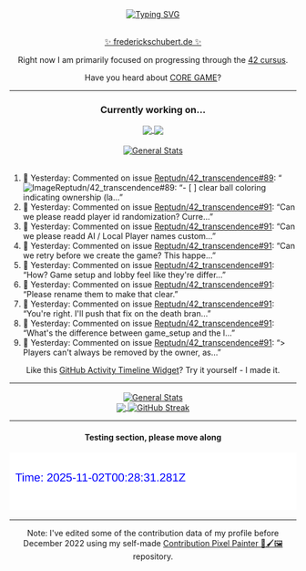 <div align="center">
	<a href="https://git.io/typing-svg"><img src="https://readme-typing-svg.demolab.com?font=Fira+Code&size=30&pause=1000&color=70A5FD&background=1A1B27&center=true&vCenter=true&repeat=false&random=false&width=550&lines=%F0%9F%91%8B+Hello+World!+I'm+Freddy!+%F0%9F%96%96" alt="Typing SVG" /></a>
</div>
<br>
<div align="center">
	<p></p><a href="https://frederickschubert.de">✨ frederickschubert.de ✨</a></p>
	<p>Right now I am primarily focused on progressing through the <a href="https://github.com/FreddyMSchubert/42_cursus">42 cursus</a>.</p>
	<p>Have you heard about <a href="https://coregame.de/">CORE GAME</a>?</p>
</div>

<hr>

<div align="center">

### Currently working on...

<!-- [![current_repo](https://github-readme-stats.vercel.app/api/pin/?username=FreddyMSchubert&repo=Crafty_Concoctions&theme=tokyonight)](https://github.com/FreddyMSchubert/Crafty_Concoctions) -->

<div align="center">
	<a href="https://github.com/Reptudn/42_transcendence" target="_blank">
		<img align="center" src="https://github-readme-stats.vercel.app/api/pin/?username=Reptudn&repo=42_transcendence&theme=tokyonight" />
	</a>
	<a href="https://github.com/42core-team/even_COREnier" target="_blank">
		<img align="center" src="https://github-readme-stats.vercel.app/api/pin/?username=42core-team&repo=even_COREnier&theme=tokyonight" />
	</a>
</div>

<br>

<div align="center">
	<a href="https://github.com/FreddyMSchubert/42_cursus" target="_blank">
		<img align="center" src="https://github-readme-stats.vercel.app/api/pin/?username=FreddyMSchubert&repo=42_cursus&theme=tokyonight" alt="General Stats" />
	</a>
</div>

<br>

<div align="left">
<ol>
<!-- ACTIVITY:START -->
<li>💬 Yesterday: Commented on issue <a href="https://github.com/Reptudn/42_transcendence/issues/89#issuecomment-3117990878">Reptudn/42_transcendence#89</a>: “<img width="585" height="139" alt="Image" src="htt…”</li>
<li>💬 Yesterday: Commented on issue <a href="https://github.com/Reptudn/42_transcendence/issues/89#issuecomment-3117713402">Reptudn/42_transcendence#89</a>: “- [ ] clear ball coloring indicating ownership (la…”</li>
<li>💬 Yesterday: Commented on issue <a href="https://github.com/Reptudn/42_transcendence/issues/91#issuecomment-3117631683">Reptudn/42_transcendence#91</a>: “Can we please readd player id randomization? Curre…”</li>
<li>💬 Yesterday: Commented on issue <a href="https://github.com/Reptudn/42_transcendence/issues/91#issuecomment-3117589897">Reptudn/42_transcendence#91</a>: “Can we please readd AI / Local Player names custom…”</li>
<li>💬 Yesterday: Commented on issue <a href="https://github.com/Reptudn/42_transcendence/issues/91#issuecomment-3117525575">Reptudn/42_transcendence#91</a>: “Can we retry before we create the game? This happe…”</li>
<li>💬 Yesterday: Commented on issue <a href="https://github.com/Reptudn/42_transcendence/issues/91#issuecomment-3117513928">Reptudn/42_transcendence#91</a>: “How? Game setup and lobby feel like they're differ…”</li>
<li>💬 Yesterday: Commented on issue <a href="https://github.com/Reptudn/42_transcendence/issues/91#issuecomment-3117506831">Reptudn/42_transcendence#91</a>: “Please rename them to make that clear.”</li>
<li>💬 Yesterday: Commented on issue <a href="https://github.com/Reptudn/42_transcendence/issues/91#issuecomment-3117504888">Reptudn/42_transcendence#91</a>: “You're right. I'll push that fix on the death bran…”</li>
<li>💬 Yesterday: Commented on issue <a href="https://github.com/Reptudn/42_transcendence/issues/91#issuecomment-3117493964">Reptudn/42_transcendence#91</a>: “What's the difference between game_setup and the l…”</li>
<li>💬 Yesterday: Commented on issue <a href="https://github.com/Reptudn/42_transcendence/issues/91#issuecomment-3117486004">Reptudn/42_transcendence#91</a>: “> Players can't always be removed by the owner, as…”</li>
<!-- ACTIVITY:END -->
</ol>
</div>

Like this [GitHub Activity Timeline Widget](https://github.com/FreddyMSchubert/github-activity-timeline)? Try it yourself - I made it.

<hr>

<div align="center">
	<a href="https://github.com/anuraghazra/github-readme-stats" target="_blank">
		<img height=200 align="center" src="https://github-readme-stats.vercel.app/api?username=FreddyMSchubert&show_icons=true&theme=tokyonight&card_width=650" alt="General Stats" />
	</a>
</div>

<div align="center">
	<a href="https://github.com/anuraghazra/github-readme-stats" target="_blank">
		<img height=200 align="center" src="https://github-readme-stats.vercel.app/api/top-langs/?username=FreddyMSchubert&layout=donut&theme=tokyonight&card_width=320">
	</a>
	<a href="https://github.com/DenverCoder1/github-readme-streak-stats" target="_blank">
		<img height=200 align="center" src="https://streak-stats.demolab.com?user=FreddyMSchubert&theme=tokyonight&date_format=j%20M%5B%20Y%5D&card_width=320&card_height=200&hide_total_contributions=true" alt="GitHub Streak" />
	</a>
</div>

<hr>

#### Testing section, please move along

![GitHub Defenders SVG](https://github.com/FreddyMSchubert/FreddyMSchubert/blob/github_defenders_output/output.svg)

<hr>

Note: I've edited some of the contribution data of my profile before December 2022 using my self-made [Contribution Pixel Painter 🎨🖌️🖼️](https://github.com/FreddyMSchubert/contribution-pixel-painter) repository.
